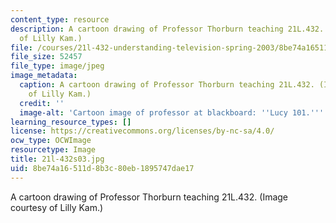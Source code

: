 ```yaml
---
content_type: resource
description: A cartoon drawing of Professor Thorburn teaching 21L.432. (Image courtesy
  of Lilly Kam.)
file: /courses/21l-432-understanding-television-spring-2003/8be74a16511d8b3c80eb1895747dae17_21l-432s03.jpg
file_size: 52457
file_type: image/jpeg
image_metadata:
  caption: A cartoon drawing of Professor Thorburn teaching 21L.432. (Image courtesy
    of Lilly Kam.)
  credit: ''
  image-alt: 'Cartoon image of professor at blackboard: ''Lucy 101.'''
learning_resource_types: []
license: https://creativecommons.org/licenses/by-nc-sa/4.0/
ocw_type: OCWImage
resourcetype: Image
title: 21l-432s03.jpg
uid: 8be74a16-511d-8b3c-80eb-1895747dae17
---
```

A cartoon drawing of Professor Thorburn teaching 21L.432. (Image courtesy of Lilly Kam.)
